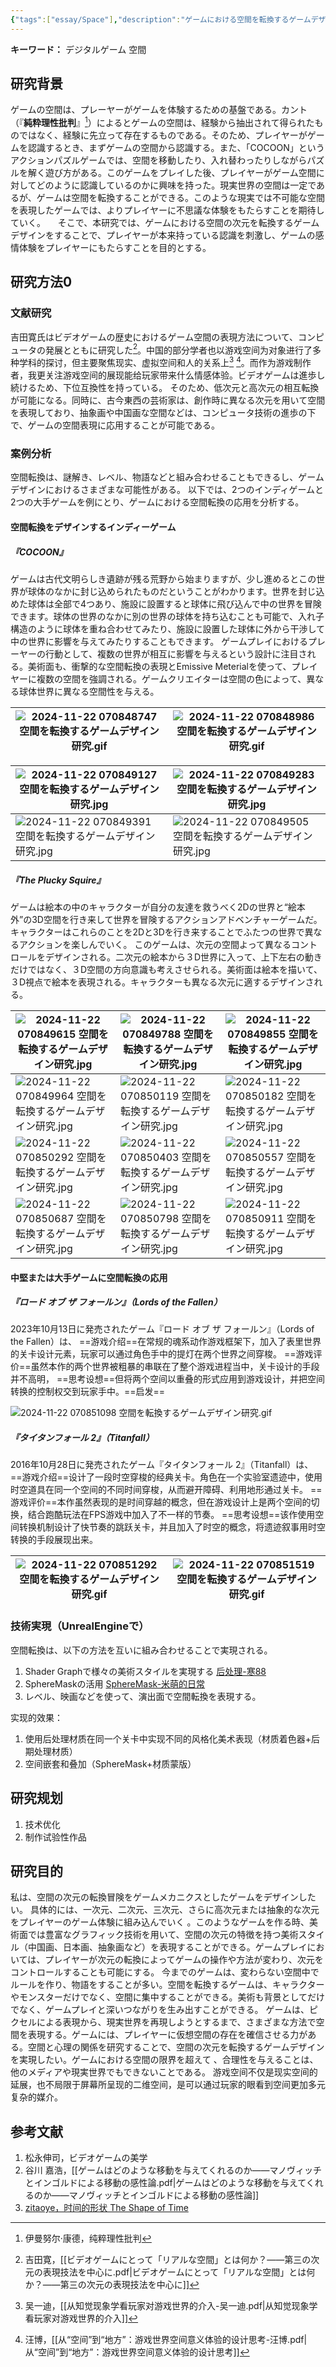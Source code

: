```yaml
---
{"tags":["essay/Space"],"description":"ゲームにおける空間を転換するゲームデザインを施することで、プレイヤーが本来持っている認識を刺激し、ゲームの感情体験をプレイヤーにもたらす研究である。","type":"长期","created":"2024-11-16","completed":null,"status":"进行","dg-publish":true,"dg-note-icon":"2","platform":"/","permalink":"/100.Project/2023-07-01~ 东京美术塾（TADA）/空間を転換するゲームデザイン研究/","dgPassFrontmatter":true,"noteIcon":"2"}
---
```


**キーワード：** デジタルゲーム 空間 

## 研究背景
ゲームの空間は、プレーヤーがゲームを体験するための基盤である。カント（『**純粋理性批判**』[^1]）によるとゲームの空間は、経験から抽出されて得られたものではなく、経験に先立って存在するものである。そのため、プレイヤーがゲームを認識するとき、まずゲームの空間から認識する。また、「COCOON」というアクションパズルゲームでは、空間を移動したり、入れ替わったりしながらパズルを解く遊び方がある。このゲームをプレイした後、プレイヤーがゲーム空間に対してどのように認識しているのかに興味を持った。現実世界の空間は一定であるが、ゲームは空間を転換することができる。このような現実では不可能な空間を表現したゲームでは、よりプレイヤーに不思議な体験をもたらすことを期待していく。    
そこで、本研究では、ゲームにおける空間の次元を転換するゲームデザインをすることで、プレイヤーが本来持っている認識を刺激し、ゲームの感情体験をプレイヤーにもたらすことを目的とする。

## 研究方法0
### 文献研究
吉田寛氏はビデオゲームの歴史におけるゲーム空間の表現方法について、コンピュータの発展とともに研究した[^2]。中国的部分学者也以游戏空间为对象进行了多种学科的探讨，但主要聚焦现实、虚拟空间和人的关系上[^3] [^4]。而作为游戏制作者，我更关注游戏空间的展现能给玩家带来什么情感体验。ビデオゲームは進歩し続けるため、下位互換性を持っている。 そのため、低次元と高次元の相互転換が可能になる。同時に、古今東西の芸術家は、創作時に異なる次元を用いて空間を表現しており、抽象画や中国画な空間などは、コンピュータ技術の進歩の下で、ゲームの空間表現に応用することが可能である。

### 案例分析
空間転換は、謎解き、レベル、物語などと組み合わせることもできるし、ゲームデザインにおけるさまざまな可能性がある。 以下では、2つのインディゲームと2つの大手ゲームを例にとり、ゲームにおける空間転換の応用を分析する。
#### 空間転換をデザインするインディーゲーム
##### 『COCOON』
ゲームは古代文明らしき遺跡が残る荒野から始まりますが、少し進めるとこの世界が球体のなかに封じ込められたものだということがわかります。世界を封じ込めた球体は全部で4つあり、施設に設置すると球体に飛び込んで中の世界を冒険できます。球体の世界のなかに別の世界の球体を持ち込むことも可能で、入れ子構造のように球体を重ね合わせてみたり、施設に設置した球体に外から干渉して中の世界に影響を与えてみたりすることもできます。
ゲームプレイにおけるプレーヤーの行動として、複数の世界が相互に影響を与えるという設計に注目される。美術面も、衝撃的な空間転換の表現とEmissive Meterialを使って、プレイヤーに複数の空間を強調される。ゲームクリエイターは空間の色によって、異なる球体世界に異なる空間性を与える。

| ![2024-11-22 070848747 空間を転換するゲームデザイン研究.gif](/img/user/700.Attachment/2024-11-22%20070848747%20%E7%A9%BA%E9%96%93%E3%82%92%E8%BB%A2%E6%8F%9B%E3%81%99%E3%82%8B%E3%82%B2%E3%83%BC%E3%83%A0%E3%83%87%E3%82%B6%E3%82%A4%E3%83%B3%E7%A0%94%E7%A9%B6.gif) | ![2024-11-22 070848986 空間を転換するゲームデザイン研究.gif](/img/user/700.Attachment/2024-11-22%20070848986%20%E7%A9%BA%E9%96%93%E3%82%92%E8%BB%A2%E6%8F%9B%E3%81%99%E3%82%8B%E3%82%B2%E3%83%BC%E3%83%A0%E3%83%87%E3%82%B6%E3%82%A4%E3%83%B3%E7%A0%94%E7%A9%B6.gif) |
| - | - |

| ![2024-11-22 070849127 空間を転換するゲームデザイン研究.jpg](/img/user/700.Attachment/2024-11-22%20070849127%20%E7%A9%BA%E9%96%93%E3%82%92%E8%BB%A2%E6%8F%9B%E3%81%99%E3%82%8B%E3%82%B2%E3%83%BC%E3%83%A0%E3%83%87%E3%82%B6%E3%82%A4%E3%83%B3%E7%A0%94%E7%A9%B6.jpg) | ![2024-11-22 070849283 空間を転換するゲームデザイン研究.jpg](/img/user/700.Attachment/2024-11-22%20070849283%20%E7%A9%BA%E9%96%93%E3%82%92%E8%BB%A2%E6%8F%9B%E3%81%99%E3%82%8B%E3%82%B2%E3%83%BC%E3%83%A0%E3%83%87%E3%82%B6%E3%82%A4%E3%83%B3%E7%A0%94%E7%A9%B6.jpg) |
| - | - |
| ![2024-11-22 070849391 空間を転換するゲームデザイン研究.jpg](/img/user/700.Attachment/2024-11-22%20070849391%20%E7%A9%BA%E9%96%93%E3%82%92%E8%BB%A2%E6%8F%9B%E3%81%99%E3%82%8B%E3%82%B2%E3%83%BC%E3%83%A0%E3%83%87%E3%82%B6%E3%82%A4%E3%83%B3%E7%A0%94%E7%A9%B6.jpg) | ![2024-11-22 070849505 空間を転換するゲームデザイン研究.jpg](/img/user/700.Attachment/2024-11-22%20070849505%20%E7%A9%BA%E9%96%93%E3%82%92%E8%BB%A2%E6%8F%9B%E3%81%99%E3%82%8B%E3%82%B2%E3%83%BC%E3%83%A0%E3%83%87%E3%82%B6%E3%82%A4%E3%83%B3%E7%A0%94%E7%A9%B6.jpg) |

##### 『The Plucky Squire』
ゲームは絵本の中のキャラクターが自分の友達を救うべく2Dの世界と“絵本外”の3D空間を行き来して世界を冒険するアクションアドベンチャーゲームだ。キャラクターはこれらのことを2Dと3Dを行き来することでふたつの世界で異なるアクションを楽しんでいく。
このゲームは、次元の空間よって異なるコントロールをデザインされる。二次元の絵本から３D世界に入って、上下左右の動きだけではなく、３D空間の方向意識も考えさせられる。美術面は絵本を描いて、３D視点で絵本を表現される。キャラクターも異なる次元に適するデザインされる。

| ![2024-11-22 070849615 空間を転換するゲームデザイン研究.jpg](/img/user/700.Attachment/2024-11-22%20070849615%20%E7%A9%BA%E9%96%93%E3%82%92%E8%BB%A2%E6%8F%9B%E3%81%99%E3%82%8B%E3%82%B2%E3%83%BC%E3%83%A0%E3%83%87%E3%82%B6%E3%82%A4%E3%83%B3%E7%A0%94%E7%A9%B6.jpg) | ![2024-11-22 070849788 空間を転換するゲームデザイン研究.jpg](/img/user/700.Attachment/2024-11-22%20070849788%20%E7%A9%BA%E9%96%93%E3%82%92%E8%BB%A2%E6%8F%9B%E3%81%99%E3%82%8B%E3%82%B2%E3%83%BC%E3%83%A0%E3%83%87%E3%82%B6%E3%82%A4%E3%83%B3%E7%A0%94%E7%A9%B6.jpg) | ![2024-11-22 070849855 空間を転換するゲームデザイン研究.jpg](/img/user/700.Attachment/2024-11-22%20070849855%20%E7%A9%BA%E9%96%93%E3%82%92%E8%BB%A2%E6%8F%9B%E3%81%99%E3%82%8B%E3%82%B2%E3%83%BC%E3%83%A0%E3%83%87%E3%82%B6%E3%82%A4%E3%83%B3%E7%A0%94%E7%A9%B6.jpg) |
| - | - | - |
| ![2024-11-22 070849964 空間を転換するゲームデザイン研究.jpg](/img/user/700.Attachment/2024-11-22%20070849964%20%E7%A9%BA%E9%96%93%E3%82%92%E8%BB%A2%E6%8F%9B%E3%81%99%E3%82%8B%E3%82%B2%E3%83%BC%E3%83%A0%E3%83%87%E3%82%B6%E3%82%A4%E3%83%B3%E7%A0%94%E7%A9%B6.jpg) | ![2024-11-22 070850119 空間を転換するゲームデザイン研究.jpg](/img/user/700.Attachment/2024-11-22%20070850119%20%E7%A9%BA%E9%96%93%E3%82%92%E8%BB%A2%E6%8F%9B%E3%81%99%E3%82%8B%E3%82%B2%E3%83%BC%E3%83%A0%E3%83%87%E3%82%B6%E3%82%A4%E3%83%B3%E7%A0%94%E7%A9%B6.jpg) | ![2024-11-22 070850182 空間を転換するゲームデザイン研究.jpg](/img/user/700.Attachment/2024-11-22%20070850182%20%E7%A9%BA%E9%96%93%E3%82%92%E8%BB%A2%E6%8F%9B%E3%81%99%E3%82%8B%E3%82%B2%E3%83%BC%E3%83%A0%E3%83%87%E3%82%B6%E3%82%A4%E3%83%B3%E7%A0%94%E7%A9%B6.jpg) |
| ![2024-11-22 070850292 空間を転換するゲームデザイン研究.jpg](/img/user/700.Attachment/2024-11-22%20070850292%20%E7%A9%BA%E9%96%93%E3%82%92%E8%BB%A2%E6%8F%9B%E3%81%99%E3%82%8B%E3%82%B2%E3%83%BC%E3%83%A0%E3%83%87%E3%82%B6%E3%82%A4%E3%83%B3%E7%A0%94%E7%A9%B6.jpg) | ![2024-11-22 070850403 空間を転換するゲームデザイン研究.jpg](/img/user/700.Attachment/2024-11-22%20070850403%20%E7%A9%BA%E9%96%93%E3%82%92%E8%BB%A2%E6%8F%9B%E3%81%99%E3%82%8B%E3%82%B2%E3%83%BC%E3%83%A0%E3%83%87%E3%82%B6%E3%82%A4%E3%83%B3%E7%A0%94%E7%A9%B6.jpg) | ![2024-11-22 070850557 空間を転換するゲームデザイン研究.jpg](/img/user/700.Attachment/2024-11-22%20070850557%20%E7%A9%BA%E9%96%93%E3%82%92%E8%BB%A2%E6%8F%9B%E3%81%99%E3%82%8B%E3%82%B2%E3%83%BC%E3%83%A0%E3%83%87%E3%82%B6%E3%82%A4%E3%83%B3%E7%A0%94%E7%A9%B6.jpg) |
| ![2024-11-22 070850687 空間を転換するゲームデザイン研究.jpg](/img/user/700.Attachment/2024-11-22%20070850687%20%E7%A9%BA%E9%96%93%E3%82%92%E8%BB%A2%E6%8F%9B%E3%81%99%E3%82%8B%E3%82%B2%E3%83%BC%E3%83%A0%E3%83%87%E3%82%B6%E3%82%A4%E3%83%B3%E7%A0%94%E7%A9%B6.jpg) | ![2024-11-22 070850798 空間を転換するゲームデザイン研究.jpg](/img/user/700.Attachment/2024-11-22%20070850798%20%E7%A9%BA%E9%96%93%E3%82%92%E8%BB%A2%E6%8F%9B%E3%81%99%E3%82%8B%E3%82%B2%E3%83%BC%E3%83%A0%E3%83%87%E3%82%B6%E3%82%A4%E3%83%B3%E7%A0%94%E7%A9%B6.jpg) | ![2024-11-22 070850911 空間を転換するゲームデザイン研究.jpg](/img/user/700.Attachment/2024-11-22%20070850911%20%E7%A9%BA%E9%96%93%E3%82%92%E8%BB%A2%E6%8F%9B%E3%81%99%E3%82%8B%E3%82%B2%E3%83%BC%E3%83%A0%E3%83%87%E3%82%B6%E3%82%A4%E3%83%B3%E7%A0%94%E7%A9%B6.jpg) |

#### 中堅または大手ゲームに空間転換の応用
##### 『ロード オブ ザ フォールン』（Lords of the Fallen）
2023年10月13日に発売されたゲーム『ロード オブ ザ フォールン』（Lords of the Fallen）は、
==游戏介绍==在常规的魂系动作游戏框架下，加入了表里世界的关卡设计元素，玩家可以通过角色手中的提灯在两个世界之间穿梭。
==游戏评价==虽然本作的两个世界被粗暴的串联在了整个游戏进程当中，关卡设计的手段并不高明，
==思考设想==但将两个空间以重叠的形式应用到游戏设计，并把空间转换的控制权交到玩家手中。==启发==

![2024-11-22 070851098 空間を転換するゲームデザイン研究.gif](/img/user/700.Attachment/2024-11-22%20070851098%20%E7%A9%BA%E9%96%93%E3%82%92%E8%BB%A2%E6%8F%9B%E3%81%99%E3%82%8B%E3%82%B2%E3%83%BC%E3%83%A0%E3%83%87%E3%82%B6%E3%82%A4%E3%83%B3%E7%A0%94%E7%A9%B6.gif)
##### 『タイタンフォール 2』（Titanfall）
2016年10月28日に発売されたゲーム『タイタンフォール 2』（Titanfall）は、
==游戏介绍==设计了一段时空穿梭的经典关卡。角色在一个实验室遗迹中，使用时空道具在同一个空间的不同时间穿梭，从而避开障碍、利用地形通过关卡。
==游戏评价==本作虽然表现的是时间穿越的概念，但在游戏设计上是两个空间的切换，结合跑酷玩法在FPS游戏中加入了不一样的节奏。
==思考设想==该作使用空间转换机制设计了快节奏的跳跃关卡，并且加入了时空的概念，将遗迹叙事用时空转换的手段展现出来。

| ![2024-11-22 070851292 空間を転換するゲームデザイン研究.gif](/img/user/700.Attachment/2024-11-22%20070851292%20%E7%A9%BA%E9%96%93%E3%82%92%E8%BB%A2%E6%8F%9B%E3%81%99%E3%82%8B%E3%82%B2%E3%83%BC%E3%83%A0%E3%83%87%E3%82%B6%E3%82%A4%E3%83%B3%E7%A0%94%E7%A9%B6.gif) | ![2024-11-22 070851519 空間を転換するゲームデザイン研究.gif](/img/user/700.Attachment/2024-11-22%20070851519%20%E7%A9%BA%E9%96%93%E3%82%92%E8%BB%A2%E6%8F%9B%E3%81%99%E3%82%8B%E3%82%B2%E3%83%BC%E3%83%A0%E3%83%87%E3%82%B6%E3%82%A4%E3%83%B3%E7%A0%94%E7%A9%B6.gif) |
| - | - |

### 技術実現（UnrealEngineで）
空間転換は、以下の方法を互いに組み合わせることで実現される。
1. Shader Graphで様々の美術スタイルを実現する
[后处理-寒88](https://space.bilibili.com/300367884)
2. SphereMaskの活用
[SphereMask-米萌的日常](https://www.bilibili.com/video/BV16W4y1c7oW/?spm_id_from=333.337.search-card.all.click&vd_source=bf256716ef2785b8a743ddcc716d2c86)
3. レベル、映画などを使って、演出面で空間転換を表現する。

实现的效果：
1. 使用后处理材质在同一个关卡中实现不同的风格化美术表现（材质着色器+后期处理材质）
2. 空间嵌套和叠加（SphereMask+材质蒙版）

## 研究规划
1. 技术优化
2. 制作试验性作品

## 研究目的
私は、空間の次元の転換冒険をゲームメカニクスとしたゲームをデザインしたい。 具体的には、一次元、二次元、三次元、さらに高次元または抽象的な次元をプレイヤーのゲーム体験に組み込んでいく 。このようなゲームを作る時、美術面では豊富なグラフィック技術を用いて、空間の次元の特徴を持つ美術スタイル（中国画、日本画、抽象画など）を表現することができる。ゲームプレイにおいては、プレイヤーが次元の転換によってゲームの操作や方法が変わり、次元をコントロールすることも可能にする。
今までのゲームは、変わらない空間中でルールを作り、物語をすることが多い。空間を転換するゲームは、キャラクターやモンスターだけでなく、空間に集中することができる。美術も背景としてだけでなく、ゲームプレイと深いつながりを生み出すことができる。
ゲームは、ピクセルによる表現から、現実世界を再現しようとするまで、さまざまな方法で空間を表現する。ゲームには、プレイヤーに仮想空間の存在を確信させる力がある。空間と心理の関係を研究することで、空間の次元を転換するゲームデザインを実現したい。ゲームにおける空間の限界を超えて 、合理性を与えることは、他のメディアや現実世界でもできないことである。
游戏空间不仅是现实空间的延展，也不局限于屏幕所呈现的二维空间，是可以通过玩家的眼看到空间更加多元复杂的媒介。
## 参考文献
1. 松永伸司，ビデオゲームの美学
2. 谷川 嘉浩，[[ゲームはどのような移動を与えてくれるのか——マノヴィッチとインゴルドによる移動の感性論.pdf|ゲームはどのような移動を与えてくれるのか——マノヴィッチとインゴルドによる移動の感性論]]
5. [zitaoye，时间的形状 The Shape of Time](https://yezi.itch.io/time)

[^1]: 伊曼努尔·康德，纯粹理性批判
[^2]: 吉田寛，[[ビデオゲームにとって「リアルな空間」とは何か？——第三の次元の表現技法を中心に.pdf|ビデオゲームにとって「リアルな空間」とは何か？——第三の次元の表現技法を中心に]]
[^3]: 吴一迪，[[从知觉现象学看玩家对游戏世界的介入-吴一迪.pdf|从知觉现象学看玩家对游戏世界的介入]]
[^4]: 汪博，[[从“空间”到“地方”：游戏世界空间意义体验的设计思考-汪博.pdf|从“空间”到“地方”：游戏世界空间意义体验的设计思考]]
